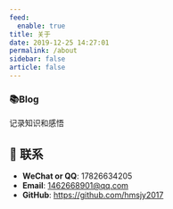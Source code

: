 ```yaml
---
feed:
  enable: true
title: 关于
date: 2019-12-25 14:27:01
permalink: /about
sidebar: false
article: false
---
```


### 📚Blog

记录知识和感悟

## :email: 联系

- **WeChat or QQ**: <a :href="qqUrl" class='qq'>17826634205</a>
- **Email**:  <a href="mailto:1462668901@qq.com">1462668901@qq.com</a>
- **GitHub**: <https://github.com/hmsjy2017>

